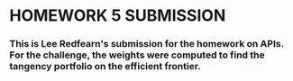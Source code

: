 # HOMEWORK 5 SUBMISSION
### This is Lee Redfearn's submission for the homework on APIs. For the challenge, the weights were computed to find the tangency portfolio on the efficient frontier.
